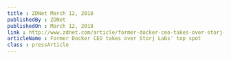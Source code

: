 ```yaml
---
title : ZDNet March 12, 2018
publishedBy : ZDNet
publishedOn : March 12, 2018
link : http://www.zdnet.com/article/former-docker-ceo-takes-over-storj-labs-top-spot
articleName : ​Former Docker CEO takes over Storj Labs' top spot
class : pressArticle
---
```

